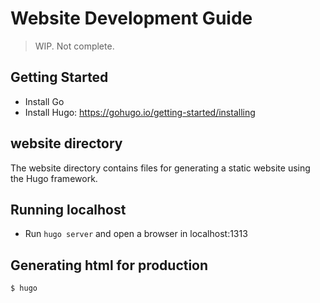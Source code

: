 # Website Development Guide

> WIP. Not complete.


## Getting Started

* Install Go
* Install Hugo: https://gohugo.io/getting-started/installing


## website directory

The website directory contains files for generating a static website using the Hugo framework.




## Running localhost

* Run `hugo server` and open a browser in localhost:1313

## Generating html for production

`$ hugo`
